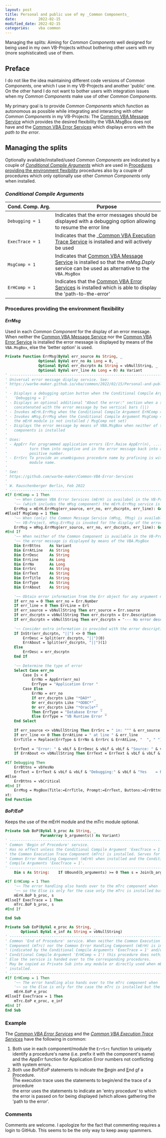```yaml
---
layout: post
title: Personal and public use of my _Common Components_
date:          2022-02-15
modified_date: 2022-02-15
categories:    vba common
---
```

Managing the splits: Aiming for _Common Components_ well designed for being used in my own VB-Projects without bothering other users with my (more sophisticated) use of them. <!--more-->

## Preface
I do not like the idea maintaining different code versions of _Common Components_, one which I use in my VB-Projects and another 'public' one. On the other hand I do not want to bother users with integration issues when my _Common Components_ make use of other _Common Components_.

My primary goal is to provide _Common Components_ which function as autonomous as possible while integrating and interacting with other _Common Components_ in my VB-Projects: The [Common VBA Message Service][1] which provides the desired flexibility the VBA.MsgBox does not have and the [Common VBA Error Services][2] which displays errors with the _path to the error_.

## Managing the splits
Optionally available/installed/used _Common Components_ are indicated by a couple of _[Conditional Compile Arguments](#conditional-compile-arguments)_ which are used in [Procedures providing the environment flexibility](#procedures-providing-the-environment-flexibility) procedures also by a couple of procedures which only optionally use other _Common Components_ only when installed.

### _Conditional Compile Arguments_

| Cond.&nbsp;Comp.&nbsp;Arg. | Purpose |
| -------------------------- | ------- |
| `Debugging = 1`            | Indicates that the error messages should be displayed with a debugging option allowing to resume the error line |
| `ExecTrace = 1`            | Indicates that the  _[Common VBA Execution Trace Service][3] is installed and will actively be used |
|  `MsgComp = 1`             | Indicates that [Common VBA Message Service][1] is installed so that the _mMsg.Dsply_ service can be used as alternative to the `VBA.MsgBox` |
| `ErHComp = 1`              | Indicates that the [Common VBA Error Services][2] is installed which is able to display the 'path-to-the-error' |


### Procedures providing the environment flexibility
#### _ErrMsg_
Used in each _Common Component_ for the display of an error message. When neither the [Common VBA Message Service][1] nor the [Common VBA Error Service][2] is installed the error message is displayed by means of the `VBA.MsgBox`, else the 'better option' is used.

```vb
Private Function ErrMsg(ByVal err_source As String, _
               Optional ByVal err_no As Long = 0, _
               Optional ByVal err_dscrptn As String = vbNullString, _
               Optional ByVal err_line As Long = 0) As Variant
' ------------------------------------------------------------------------------
' Universal error message display service. See:
' https://warbe-maker.github.io/vba/common/2022/02/15/Personal-and-public-Common-Components.html
'
' - Displays a debugging option button when the Conditional Compile Argument
'   'Debugging = 1'
' - Displays an optional additional "About the error:" section when a string is
'   concatenated with the error message by two vertical bars (||)
' - Invokes mErH.ErrMsg when the Conditional Compile Argument ErHComp = !
' - Invokes mMsg.ErrMsg when the Conditional Compile Argument MsgComp = ! (and
'   the mErH module is not installed / MsgComp not set)
' - Displays the error message by means of VBA.MsgBox when neither of the two
'   components is installed
'
' Uses:
' - AppErr For programmed application errors (Err.Raise AppErr(n), ....) to
'          turn them into negative and in the error message back into a
'          positive number.
' - ErrSrc To provide an unambiguous procedure name by prefixing is with the
'          module name.
'
' See:
' https://github.com/warbe-maker/Common-VBA-Error-Services
'
' W. Rauschenberger Berlin, Feb 2022
' ------------------------------------------------------------------------------' ------------------------------------------------------------------------------
#If ErHComp = 1 Then
    '~~ When Common VBA Error Services (mErH) is availabel in the VB-Project
    '~~ (which includes the mMsg component) the mErh.ErrMsg service is invoked.
    ErrMsg = mErH.ErrMsg(err_source, err_no, err_dscrptn, err_line): GoTo xt
#ElseIf MsgComp = 1 Then
    '~~ When (only) the Common Message Service (mMsg, fMsg) is available in the
    '~~ VB-Project, mMsg.ErrMsg is invoked for the display of the error message.
    ErrMsg = mMsg.ErrMsg(err_source, err_no, err_dscrptn, err_line): GoTo xt
#End If
    '~~ When neither of the Common Component is available in the VB-Project
    '~~ the error message is displayed by means of the VBA.MsgBox
    Dim ErrBttns    As Variant
    Dim ErrAtLine   As String
    Dim ErrDesc     As String
    Dim ErrLine     As Long
    Dim ErrNo       As Long
    Dim ErrSrc      As String
    Dim ErrText     As String
    Dim ErrTitle    As String
    Dim ErrType     As String
    Dim ErrAbout    As String
        
    '~~ Obtain error information from the Err object for any argument not provided
    If err_no = 0 Then err_no = Err.Number
    If err_line = 0 Then ErrLine = Erl
    If err_source = vbNullString Then err_source = Err.source
    If err_dscrptn = vbNullString Then err_dscrptn = Err.Description
    If err_dscrptn = vbNullString Then err_dscrptn = "--- No error description available ---"
    
    '~~ Consider extra information is provided with the error description
    If InStr(err_dscrptn, "||") <> 0 Then
        ErrDesc = Split(err_dscrptn, "||")(0)
        ErrAbout = Split(err_dscrptn, "||")(1)
    Else
        ErrDesc = err_dscrptn
    End If
    
    '~~ Determine the type of error
    Select Case err_no
        Case Is < 0
            ErrNo = AppErr(err_no)
            ErrType = "Application Error "
        Case Else
            ErrNo = err_no
            If err_dscrptn Like "*DAO*" _
            Or err_dscrptn Like "*ODBC*" _
            Or err_dscrptn Like "*Oracle*" _
            Then ErrType = "Database Error " _
            Else ErrType = "VB Runtime Error "
    End Select
    
    If err_source <> vbNullString Then ErrSrc = " in: """ & err_source & """"   ' assemble ErrSrc from available information"
    If err_line <> 0 Then ErrAtLine = " at line " & err_line                    ' assemble ErrAtLine from available information
    ErrTitle = Replace(ErrType & ErrNo & ErrSrc & ErrAtLine, "  ", " ")         ' assemble ErrTitle from available information
       
    ErrText = "Error: " & vbLf & ErrDesc & vbLf & vbLf & "Source: " & vbLf & err_source & ErrAtLine
    If ErrAbout <> vbNullString Then ErrText = ErrText & vbLf & vbLf & "About: " & vbLf & ErrAbout
    
#If Debugging Then
    ErrBttns = vbYesNo
    ErrText = ErrText & vbLf & vbLf & "Debugging:" & vbLf & "Yes    = Resume Error Line" & vbLf & "No     = Terminate"
#Else
    ErrBttns = vbCritical
#End If
    ErrMsg = MsgBox(Title:=ErrTitle, Prompt:=ErrText, Buttons:=ErrBttns)
xt:
End Function
```
#### _BoP/EoP_
Keeps the use of the mErH module and the mTrc module optional.
```vb
Private Sub BoP(ByVal b_proc As String, _
                ParamArray b_arguments() As Variant)
' ------------------------------------------------------------------------------
' Common 'Begin of Procedure' service.
' Has no effect unless the Conditional Compile Argument 'ExecTrace = 1' (when
' the Common Execution Trace Component (mTrc) is installed. Serves for the
' Common Error Handling Component (mErH) when installed and the Conditional
' Compile Arguments 'ExecTrace = 1'.
' ------------------------------------------------------------------------------
    Dim s As String:    If UBound(b_arguments) >= 0 Then s = Join(b_arguments, ",")

#If ErHComp = 1 Then
    '~~ The error handling also hands over to the mTrc component when 'ExecTrace = 1'
    '~~ so the Else is only for the case only the mTrc is installed but not the merH.
    mErH.BoP b_proc, s
#ElseIf ExecTrace = 1 Then
    mTrc.BoP b_proc, s
#End If

End Sub

Private Sub EoP(ByVal e_proc As String, _
       Optional ByVal e_inf As String = vbNullString)
' ------------------------------------------------------------------------------
' Common 'End of Procedure' service. When neither the Common Execution Trace
' Component (mTrc) nor the Common Error Handling Component (mErH) is installed
' (indicated by the Conditional Compile Arguments 'ExecTrace = 1' and/or the
' Conditional Compile Argument 'ErHComp = 1') this procedure does nothing.
' Else the service is handed over to the corresponding procedures.
' May be copied as Private Sub into any module or directly used when mBasic is
' installed.
' ------------------------------------------------------------------------------
#If ErHComp = 1 Then
    '~~ The error handling also hands over to the mTrc component when 'ExecTrace = 1'
    '~~ so the Else is only for the case the mTrc is installed but the merH is not.
    mErH.EoP e_proc
#ElseIf ExecTrace = 1 Then
    mTrc.EoP e_proc, e_inf
#End If
End Sub
```

### Example
The _[Common VBA Error Services][1]_ and the _[Common VBA Execution Trace Services][3]_ have the following in common:
1. Both use in each component/module the `ErrSrc` function to uniquely identify a procedure's name (i.e. prefix it with the component's name) and the _AppErr_ function for Application Error numbers not conflicting with system errors.
3. Both use _BoP/EoP_ statements to indicate the <u>B</u>egin and <u>E</u>nd <u>o</u>f a <u>P</u>rocedure.<br>The execution trace uses the statements to begin/end the trace of a procedure<br>the error uses the statements to indicate an 'entry procedure' to which the error is passed on for being displayed (which allows gathering the 'path to the error'.

### Comments
Comments are welcome. I apologize for the fact that commenting requires a login to GitHub. This seems to be the only way to keep away spammers.

[1]:https://github.com/warbe-maker/Common-VBA-Message-Service
[2]:https://github.com/warbe-maker/Common-VBA-Error-Services
[3]:https://github.com/warbe-maker/Common-VBA-Execution-Trace-Service

[4]:https://gitcdn.link/cdn/warbe-maker/Common-VBA-Execution-Trace-Service/master/source/mTrc.bas
[5]:https://gitcdn.link/cdn/warbe-maker/Common-VBA-Execution-Trace-Service/master/source/mMsg.bas
[6]:https://gitcdn.link/cdn/warbe-maker/Common-VBA-Execution-Trace-Service/master/source/fMsg.frm
[7]:https://gitcdn.link/cdn/warbe-maker/Common-VBA-Execution-Trace-Service/master/source/fMsg.frx
[6]:https://gitcdn.link/repo/warbe-maker/Common-VBA-Error-Services/master/source/mErH.bas
